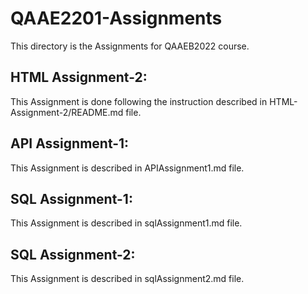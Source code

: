 # QAAE2201-Assignments

This directory is the Assignments for QAAEB2022 course.

HTML Assignment-2:
------------------
This Assignment is done following the instruction described in HTML-Assignment-2/README.md file.

API Assignment-1:
-----------------
This Assignment is described in APIAssignment1.md file.

SQL Assignment-1:
-----------------
This Assignment is described in sqlAssignment1.md file.

SQL Assignment-2:
-----------------
This Assignment is described in sqlAssignment2.md file.

